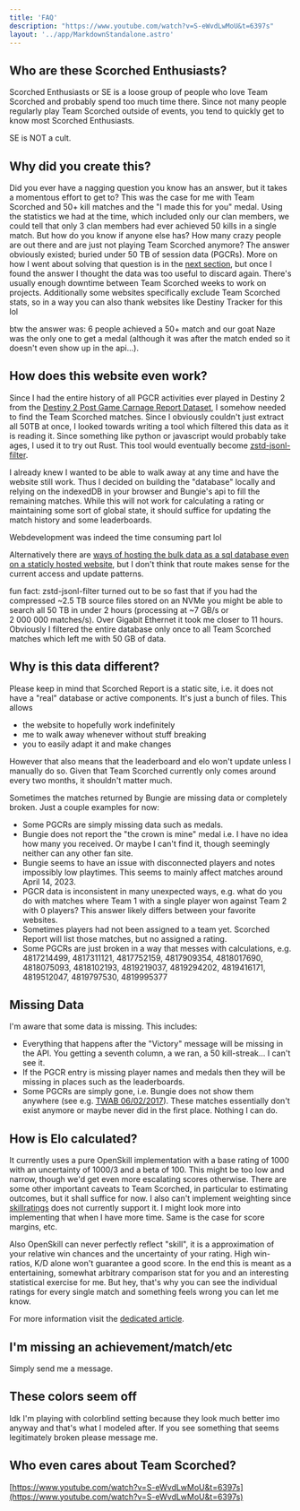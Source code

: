 ```yaml
---
title: 'FAQ'
description: "https://www.youtube.com/watch?v=S-eWvdLwMoU&t=6397s"
layout: '../app/MarkdownStandalone.astro'
---
```


## Who are these Scorched Enthusiasts?

Scorched Enthusiasts or SE is a loose group of people who love Team Scorched and probably spend too much time there. Since not many people regularly play Team Scorched outside of events, you tend to quickly get to know most Scorched Enthusiasts.

SE is NOT a cult.

## Why did you create this?

Did you ever have a nagging question you know has an answer, but it takes a momentous effort to get to? This was the case for me with Team Scorched and 50+&#160;kill matches and the "I made this for you" medal. Using the statistics we had at the time, which included only our clan members, we could tell that only 3 clan members had ever achieved 50&#160;kills in a single match. But how do you know if anyone else has? How many crazy people are out there and are just not playing Team Scorched anymore? The answer obviously existed; buried under 50&#160;TB of session data (PGCRs). More on how I went about solving that question is in the [next section](#how-does-this-website-even-work), but once I found the answer I thought the data was too useful to discard again. There's usually enough downtime between Team Scorched weeks to work on projects. Additionally some websites specifically exclude Team Scorched stats, so in a way you can also thank websites like Destiny Tracker for this lol

btw the answer was: 6 people achieved a 50+&#160;match and our goat Naze was the only one to get a medal (although it was after the match ended so it doesn't even show up in the api...).

## How does this website even work?

Since I had the entire history of all PGCR activities ever played in Destiny 2 from the [Destiny 2 Post Game Carnage Report Dataset](https://d2.asun.co/pgcr.html), I somehow needed to find the Team Scorched matches. Since I obviously couldn't just extract all 50TB at once, I looked towards writing a tool which filtered this data as it is reading it. Since something like python or javascript would probably take ages, I used it to try out Rust. This tool would eventually become [zstd-jsonl-filter](https://github.com/uniQIndividual/zstd-jsonl-filter).

I already knew I wanted to be able to walk away at any time and have the website still work. Thus I decided on building the "database" locally and relying on the indexedDB in your browser and Bungie's api to fill the remaining matches. While this will not work for calculating a rating or maintaining some sort of global state, it should suffice for updating the match history and some leaderboards.

Webdevelopment was indeed the time consuming part lol

Alternatively there are [ways of hosting the bulk data as a sql database even on a staticly hosted website](https://phiresky.github.io/blog/2021/hosting-sqlite-databases-on-github-pages/), but I don't think that route makes sense for the current access and update patterns.

fun fact: zstd-jsonl-filter turned out to be so fast that if you had the compressed ~2.5&#160;TB source files stored on an NVMe you might be able to search all 50 TB in under 2&#160;hours (processing at ~7&#160;GB/s or 2&#160;000&#160;000&#160;matches/s). Over Gigabit Ethernet it took me closer to 11 hours. Obviously I filtered the entire database only once to all Team Scorched matches which left me with 50 GB of data.

## Why is this data different?

Please keep in mind that Scorched Report is a static site, i.e. it does not have a "real" database or active components. It's just a bunch of files. This allows

- the website to hopefully work indefinitely
- me to walk away whenever without stuff breaking
- you to easily adapt it and make changes

However that also means that the leaderboard and elo won't update unless I manually do so. Given that Team Scorched currently only comes around every two months, it shouldn't matter much.

Sometimes the matches returned by Bungie are missing data or completely broken. Just a couple examples for now:

- Some PGCRs are simply missing data such as medals.
- Bungie does not report the "the crown is mine" medal i.e. I have no idea how many you received. Or maybe I can't find it, though seemingly neither can any other fan site.
- Bungie seems to have an issue with disconnected players and notes impossibly low playtimes. This seems to mainly affect matches around April 14, 2023.
- PGCR data is inconsistent in many unexpected ways, e.g. what do you do with matches where Team 1 with a single player won against Team 2 with 0 players? This answer likely differs between your favorite websites.
- Sometimes players had not been assigned to a team yet. Scorched Report will list those matches, but no assigned a rating.
- Some PGCRs are just broken in a way that messes with calculations, e.g. 4817214499, 4817311121, 4817752159, 4817909354, 4818017690, 4818075093, 4818102193, 4819219037, 4819294202, 4819416171, 4819512047, 4819797530, 4819995377

## Missing Data

I'm aware that some data is missing. This includes:

- Everything that happens after the "Victory" message will be missing in the API. You getting a seventh column, a we ran, a 50 kill-streak... I can't see it.
- If the PGCR entry is missing player names and medals then they will be missing in places such as the leaderboards.
- Some PGCRs are simply gone, i.e. Bungie does not show them anywhere (see e.g. [TWAB 06/02/2017](https://www.bungie.net/7/en/News/article/45930/7_This-Week-At-Bungie---06022017)). These matches essentially don't exist anymore or maybe never did in the first place. Nothing I can do.

## How is Elo calculated?

It currently uses a pure OpenSkill implementation with a base rating of 1000 with an uncertainty of 1000/3 and a beta of 100. This might be too low and narrow, though we'd get even more escalating scores otherwise. There are some other important caveats to Team Scorched, in particular to estimating outcomes, but it shall suffice for now. I also can't implement weighting since [skillratings](https://github.com/atomflunder/skillratings/issues/12) does not currently support it. I might look more into implementing that when I have more time. Same is the case for score margins, etc.

Also OpenSkill can never perfectly reflect "skill", it is a approximation of your relative win chances and the uncertainty of your rating. High win-ratios, K/D alone won't guarantee a good score. In the end this is meant as a entertaining, somewhat arbitrary comparison stat for you and an interesting statistical exercise for me. But hey, that's why you can see the individual ratings for every single match and something feels wrong you can let me know.

For more information visit the [dedicated article](/science/elo_distribution).

## I'm missing an achievement/match/etc

Simply send me a message.

## These colors seem off

Idk I'm playing with colorblind setting because they look much better imo anyway and that's what I modeled after. If you see something that seems legitimately broken please message me.

## Who even cares about Team Scorched?

[https://www.youtube.com/watch?v=S-eWvdLwMoU&t=6397s](https://www.youtube.com/watch?v=S-eWvdLwMoU&t=6397s)